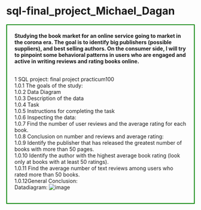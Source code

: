 # sql-final_project_Michael_Dagan
<div style="border:solid green 2px; padding: 20px"> <b>Studying the book market for an online service going to market in the corona era. The goal is to identify big publishers (possible suppliers), and best selling authors. On the consumer side, I will try to pinpoint some behavioral patterns in users who are engaged and active in writing reviews and rating books online.</b><br>
<br>

1  SQL project: final project practicum100
<br>
1.0.1  The goals of the study:
<br>
1.0.2  Data Diagram
<br>
1.0.3  Description of the data
<br>
1.0.4  Task
<br>
1.0.5  Instructions for completing the task
<br>
1.0.6  Inspecting the data:
<br>
1.0.7  Find the number of user reviews and the average rating for each book.
<br>
1.0.8  Conclusion on number and reviews and average rating:
<br>
1.0.9  Identify the publisher that has released the greatest number of books with more than 50 pages.
<br>
1.0.10  Identify the author with the highest average book rating (look only at books with at least 50 ratings).
<br>
1.0.11  Find the average number of text reviews among users who rated more than 50 books.
<br>
1.0.12General Conclusion:
<br>
Datadiagram:
![image](https://user-images.githubusercontent.com/79703254/158194653-7c737f77-403a-497e-85ec-69e0c6462ff5.png)
